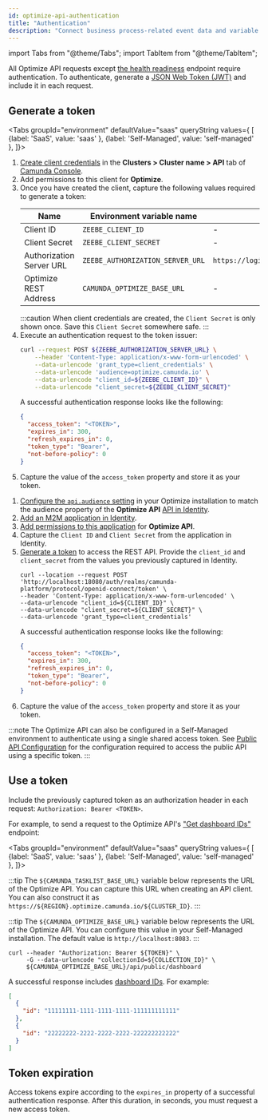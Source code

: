 ```yaml
---
id: optimize-api-authentication
title: "Authentication"
description: "Connect business process-related event data and variable data held in external systems from third-party systems to Optimize, and more."
---
```


import Tabs from "@theme/Tabs";
import TabItem from "@theme/TabItem";

All Optimize API requests except [the health readiness](./health-readiness.md) endpoint require authentication. To authenticate, generate a [JSON Web Token (JWT)](https://jwt.io/introduction/) and include it in each request.

## Generate a token

<Tabs groupId="environment" defaultValue="saas" queryString values={
[
{label: 'SaaS', value: 'saas' },
{label: 'Self-Managed', value: 'self-managed' },
]}>
<TabItem value='saas'>

1. [Create client credentials](/guides/setup-client-connection-credentials.md) in the **Clusters > Cluster name > API** tab of [Camunda Console](https://console.camunda.io/).
2. Add permissions to this client for **Optimize**.
3. Once you have created the client, capture the following values required to generate a token:
   <!-- this comment convinces the markdown processor to still treat the table as a table, but without adding surrounding paragraphs. 🤷 -->
   | Name                     | Environment variable name        | Default value                                |
   | ------------------------ | -------------------------------- | -------------------------------------------- |
   | Client ID                | `ZEEBE_CLIENT_ID`                | -                                            |
   | Client Secret            | `ZEEBE_CLIENT_SECRET`            | -                                            |
   | Authorization Server URL | `ZEEBE_AUTHORIZATION_SERVER_URL` | `https://login.cloud.camunda.io/oauth/token` |
   | Optimize REST Address    | `CAMUNDA_OPTIMIZE_BASE_URL`      | -                                            |
   <!-- this comment convinces the markdown processor to still treat the table as a table, but without adding surrounding paragraphs. 🤷 -->
   :::caution
   When client credentials are created, the `Client Secret` is only shown once. Save this `Client Secret` somewhere safe.
   :::
4. Execute an authentication request to the token issuer:
   ```bash
   curl --request POST ${ZEEBE_AUTHORIZATION_SERVER_URL} \
       --header 'Content-Type: application/x-www-form-urlencoded' \
       --data-urlencode 'grant_type=client_credentials' \
       --data-urlencode 'audience=optimize.camunda.io' \
       --data-urlencode "client_id=${ZEEBE_CLIENT_ID}" \
       --data-urlencode "client_secret=${ZEEBE_CLIENT_SECRET}"
   ```
   A successful authentication response looks like the following:
   ```json
   {
     "access_token": "<TOKEN>",
     "expires_in": 300,
     "refresh_expires_in": 0,
     "token_type": "Bearer",
     "not-before-policy": 0
   }
   ```
5. Capture the value of the `access_token` property and store it as your token.

</TabItem>

<TabItem value='self-managed'>

1. [Configure the `api.audience` setting](/self-managed/optimize-deployment/configuration/system-configuration.md#public-api) in your Optimize installation to match the audience property of the **Optimize API** [API in Identity](/self-managed/identity/user-guide/additional-features/adding-an-api.md).
2. [Add an M2M application in Identity](/self-managed/identity/user-guide/additional-features/incorporate-applications.md).
3. [Add permissions to this application](/self-managed/identity/user-guide/additional-features/incorporate-applications.md) for **Optimize API**.
4. Capture the `Client ID` and `Client Secret` from the application in Identity.
5. [Generate a token](/self-managed/identity/user-guide/authorizations/generating-m2m-tokens.md) to access the REST API. Provide the `client_id` and `client_secret` from the values you previously captured in Identity.
   ```shell
   curl --location --request POST 'http://localhost:18080/auth/realms/camunda-platform/protocol/openid-connect/token' \
   --header 'Content-Type: application/x-www-form-urlencoded' \
   --data-urlencode "client_id=${CLIENT_ID}" \
   --data-urlencode "client_secret=${CLIENT_SECRET}" \
   --data-urlencode 'grant_type=client_credentials'
   ```
   A successful authentication response looks like the following:
   ```json
   {
     "access_token": "<TOKEN>",
     "expires_in": 300,
     "refresh_expires_in": 0,
     "token_type": "Bearer",
     "not-before-policy": 0
   }
   ```
6. Capture the value of the `access_token` property and store it as your token.

:::note
The Optimize API can also be configured in a Self-Managed environment to authenticate using a single shared access token. See [Public API Configuration](/self-managed/optimize-deployment/configuration/system-configuration.md#public-api) for the configuration required to access the public API using a specific token.
:::

</TabItem>

</Tabs>

## Use a token

Include the previously captured token as an authorization header in each request: `Authorization: Bearer <TOKEN>`.

For example, to send a request to the Optimize API's ["Get dashboard IDs"](./dashboard/get-dashboard-ids.md) endpoint:

<Tabs groupId="environment" defaultValue="saas" queryString values={
[
{label: 'SaaS', value: 'saas' },
{label: 'Self-Managed', value: 'self-managed' },
]}>

<TabItem value='saas'>

:::tip
The `${CAMUNDA_TASKLIST_BASE_URL}` variable below represents the URL of the Optimize API. You can capture this URL when creating an API client. You can also construct it as `https://${REGION}.optimize.camunda.io/${CLUSTER_ID}`.
:::

</TabItem>

<TabItem value='self-managed'>

:::tip
The `${CAMUNDA_OPTIMIZE_BASE_URL}` variable below represents the URL of the Optimize API. You can configure this value in your Self-Managed installation. The default value is `http://localhost:8083`.
:::

</TabItem>

</Tabs>

```shell
curl --header "Authorization: Bearer ${TOKEN}" \
     -G --data-urlencode "collectionId=${COLLECTION_ID}" \
     ${CAMUNDA_OPTIMIZE_BASE_URL}/api/public/dashboard
```

A successful response includes [dashboard IDs](./dashboard/get-dashboard-ids.md). For example:

```json
[
  {
    "id": "11111111-1111-1111-1111-111111111111"
  },
  {
    "id": "22222222-2222-2222-2222-222222222222"
  }
]
```

## Token expiration

Access tokens expire according to the `expires_in` property of a successful authentication response. After this duration, in seconds, you must request a new access token.

